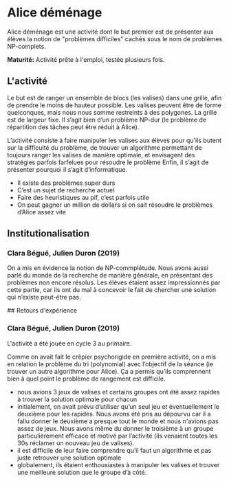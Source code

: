 # Alice déménage

Alice déménage est une activité dont le but premier est de présenter
aux élèves la notion de "problèmes difficiles" cachés sous le nom de
problèmes NP-complets.

**Maturité:** Activité prête à l'emploi, testée plusieurs fois.

## L'activité

Le but est de ranger un ensemble de blocs (les valises) dans une
grille, afin de prendre le moins de hauteur possible. Les valises
peuvent être de forme quelconques, mais nous nous somme restreints à
des polygones. La grille est de largeur fixe. Il s’agit bien d’un
problème NP-dur (le problème de répartition des tâches peut être
réduit à Alice).

L’activité consiste à faire manipuler les valises aux élèves pour
qu'ils butent sur la difficulté du problème,
de trouver un algorithme permettant de toujours ranger les valises de manière optimale, et envisagent des
stratégies parfois farfelues pour résoudre le problème
Enfin, il s’agit de présenter pourquoi il s’agit d’informatique.

- Il existe des problèmes super durs
- C’est un sujet de recherche actuel
- Faire des heuristiques au pif, c’est parfois utile
- On peut gagner un million de dollars si on sait résoudre le problèmes d’Alice assez vite

## Institutionalisation

### Clara Bégué, Julien Duron (2019)

On a mis en évidence la notion de NP-commplétude. Nous avons aussi parlé du
monde de la recherche de manière générale, en présentant des problèmes non encore résolus.
Les élèves étaient assez impressionnés par cette partie, car ils ont du mal à concevoir le fait de chercher
une solution qui n’existe peut-être pas.

## Retours d'expérience

### Clara Bégué, Julien Duron (2019)

L'activité a été jouée en cycle 3 au primaire.

Comme on avait fait le crêpier psychorigide en première activité, on a mis en relation le problème du tri
(polynomial) avec l’objectif de la séance (ie trouver un autre algorithme pour Alice). Ça a permis qu’ils
comprennent bien à quel point le problème de rangement est difficile.
- nous avions 3 jeux de valises et certains groupes ont été assez rapides à trouver la solution optimale
  pour chacun
- initialement, on avait prévu d’utiliser qu’un seul jeu et éventuellement le deuxième pour les rapides.
  Nous avons été pris au dépourvu car il a fallu donner le deuxième a presque tout le monde et nous
  n'avions pas assez de jeux. Nous avons même du donner le troisième à un groupe particulièrement
  efficace et motivé par l’activité (ils venaient toutes les 30s réclamer un nouveau jeu de valises).
- il est difficile de leur faire comprendre qu’il faut un algorithme et pas juste retrouver une solution
  optimale
- globalement, ils étaient enthousiastes à manipuler les valises et trouver une meilleure solution que le
  groupe d’à côté.
